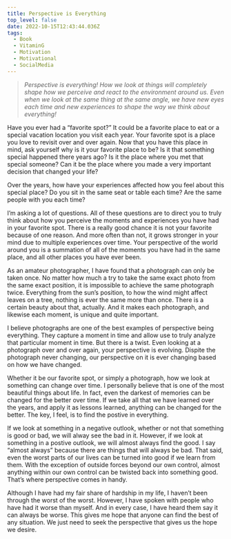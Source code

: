 ```yaml
---
title: Perspective is Everything
top_level: false
date: 2022-10-15T12:43:44.036Z
tags:
  - Book
  - VitaminG
  - Motivation
  - Motivational
  - SocialMedia
---
```

> *Perspective is everything! How we look at things will completely shape how we perceive and react to the environment around us. Even when we look at the same thing at the same angle, we have new eyes each time and new experiences to shape the way we think about everything!*

Have you ever had a “favorite spot?” It could be a favorite place to eat or a special vacation location you visit each year. Your favorite spot is a place you love to revisit over and over again. Now that you have this place in mind, ask yourself why is it your favorite place to be? Is it that something special happened there years ago? Is it the place where you met that special someone? Can it be the place where you made a very important decision that changed your life?

Over the years, how have your experiences affected how you feel about this special place? Do you sit in the same seat or table each time? Are the same people with you each time?

I’m asking a lot of questions. All of these questions are to direct you to truly think about how you perceive the moments and experiences you have had in your favorite spot. There is a really good chance it is not your favorite because of one reason. And more often than not, it grows stronger in your mind due to multiple experiences over time. Your perspective of the world around you is a summation of all of the moments you have had in the same place, and all other places you have ever been.

As an amateur photographer, I have found that a photograph can only be taken once. No matter how much a try to take the same exact photo from the same exact position, it is impossible to achieve the same photograph twice. Everything from the sun’s position, to how the wind might affect leaves on a tree, nothing is ever the same more than once. There is a certain beauty about that, actually. And it makes each photograph, and likewise each moment, is unique and quite important.

I believe photographs are one of the best examples of perspective being everything. They capture a moment in time and allow use to truly analyze that particular moment in time. But there is a twist. Even looking at a photograph over and over again, your perspective is evolving. Dispite the photograph never changing, our perspective on it is ever changing based on how we have changed.

Whether it be our favorite spot, or simply a photograph, how we look at something can change over time. I personally believe that is one of the most beautiful things about life. In fact, even the darkest of memories can be changed for the better over time. If we take all that we have learned over the years, and apply it as lessons learned, anything can be changed for the better. The key, I feel, is to find the postive in everything.

If we look at something in a negative outlook, whether or not that something is good or bad, we will alway see the bad in it. However, if we look at something in a postive outlook, we will almost always find the good. I say “almost always” because there are things that will always be bad. That said, even the worst parts of our lives can be turned into good if we learn from them. With the exception of outside forces beyond our own control, almost anything within our own control can be twisted back into something good. That’s where perspective comes in handy.

Although I have had my fair share of hardship in my life, I haven’t been through the worst of the worst. However, I have spoken with people who have had it worse than myself. And in every case, I have heard them say it can always be worse. This gives me hope that anyone can find the best of any situation. We just need to seek the perspective that gives us the hope we desire.